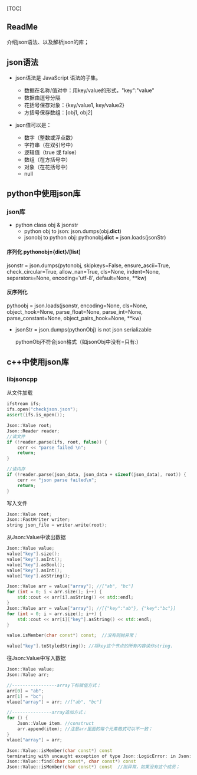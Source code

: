 [TOC]

## ReadMe
介绍json语法、以及解析json的库；

## json语法
- json语法是 JavaScript 语法的子集。
	- 数据在名称/值对中：用key/value的形式，"key":"value"
	- 数据由逗号分隔
	- 花括号保存对象：{key/value1, key/value2}
	- 方括号保存数组：[obj1, obj2]


- json值可以是：
	- 数字（整数或浮点数）
	- 字符串（在双引号中）
	- 逻辑值（true 或 false）
	- 数组（在方括号中）
	- 对象（在花括号中）
	- null
	

## python中使用json库
### json库

- python class obj & jsonstr
	- python obj to json: json.dumps(obj.__dict__)
	- jsonobj to python obj: pythonobj.__dict__ = json.loads(jsonStr)

#### 序列化  pythonobj={dict}/[list]
jsonstr = json.dumps(pytonobj, skipkeys=False, ensure_ascii=True, check_circular=True, allow_nan=True, cls=None, indent=None, separators=None, encoding='utf-8', default=None, **kw)


#### 反序列化
pythoobj = json.loads(jsonstr, encoding=None, cls=None, object_hook=None, parse_float=None, parse_int=None, parse_constant=None, object_pairs_hook=None, **kw)

		
- jsonStr = json.dumps(pythonObj) is not json serializable

	pythonObj不符合json格式（如jsonObj中没有=只有:）
	



## c++中使用json库
### libjsoncpp
从文件加载
```cpp
ifstream ifs;
ifs.open("checkjson.json");
assert(ifs.is_open());

Json::Value root;
Json::Reader reader;
//读文件
if (!reader.parse(ifs, root, false)) {
	cerr << "parse failed \n";
	return;
}

//读内存
if (!reader.parse(json_data, json_data + sizeof(json_data), root)) {
	cerr << "json parse failed\n";
	return;
}
```

写入文件
```cpp
Json::Value root;
Json::FastWriter writer;
string json_file = writer.write(root);
```

从Json::Value中读出数据
```cpp
Json::Value value;
value["key"].size();
value["key"].asInt();
value["key"].asBool();
value["key"].asInt();
value["key"].asString();

Json::Value arr = value["array"]; //["ab", "bc"]
for (int = 0; i < arr.size(); i++) {
	std::cout << arr[i].asString() << std::endl;
}
Json::Value arr = value["array"]; //[{"key":"ab"}, {"key":"bc"}]
for (int = 0; i < arr.size(); i++) {
	std::cout << arr[i]["key"].asString() << std::endl;
}

value.isMember(char const*) const;  //没有则抛异常；

value["key"].toStyledString(); //将key这个节点的所有内容读作string.
```

往Json::Value中写入数据
```cpp
Json::Value value;
Json::Value arr;

//-----------------array下标赋值方式；
arr[0] = "ab";
arr[1] = "bc";
vlaue["array"] = arr; //["ab", "bc"]

//---------------array追加方式；
for () {
	Json::Value item. //construct 
	arr.append(item); //注意arr里面的每个元素格式可以不一致；
}
vlaue["array"] = arr;
```

```cpp
Json::Value::isMember(char const*) const
terminating with uncaught exception of type Json::LogicError: in Json::Value::find(key, end, found): requires objectValue or nullValue
Json::Value::find(char const*, char const*) const
Json::Value::isMember(char const*) const  //抛异常，如果没有这个成员；
```

